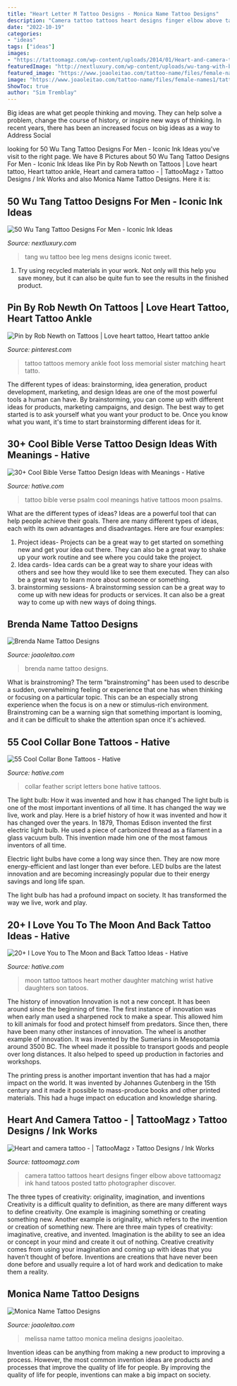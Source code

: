 ```yaml
---
title: "Heart Letter M Tattoo Designs - Monica Name Tattoo Designs"
description: "Camera tattoo tattoos heart designs finger elbow above tattoomagz ink hand tatoos posted tatto photographer discover"
date: "2022-10-19"
categories:
- "ideas"
tags: ["ideas"]
images:
- "https://tattoomagz.com/wp-content/uploads/2014/01/Heart-and-camera-tattoo-672x900.jpg"
featuredImage: "http://nextluxury.com/wp-content/uploads/wu-tang-with-bee-mens-leg-tattoo-ideas.jpg"
featured_image: "https://www.joaoleitao.com/tattoo-name/files/female-names1/tattoo-design-name-brenda-22.png"
image: "https://www.joaoleitao.com/tattoo-name/files/female-names1/tattoo-design-name-brenda-22.png"
ShowToc: true
author: "Sim Tremblay"
---
```



Big ideas are what get people thinking and moving. They can help solve a problem, change the course of history, or inspire new ways of thinking. In recent years, there has been an increased focus on big ideas as a way to Address Social 

	

		
looking for 50 Wu Tang Tattoo Designs For Men - Iconic Ink Ideas you've visit to the right page. We have 8 Pictures about 50 Wu Tang Tattoo Designs For Men - Iconic Ink Ideas like Pin by Rob Newth on Tattoos | Love heart tattoo, Heart tattoo ankle, Heart and camera tattoo - | TattooMagz › Tattoo Designs / Ink Works and also Monica Name Tattoo Designs. Here it is:
		
    
## 50 Wu Tang Tattoo Designs For Men - Iconic Ink Ideas

<img loading=lazy src="http://nextluxury.com/wp-content/uploads/wu-tang-with-bee-mens-leg-tattoo-ideas.jpg" onerror="this.onerror=null;this.src='https://tse2.mm.bing.net/th?id=OIP.YUtkwwzE4Nm_Zwk0TqjSWgHaHa&amp;pid=15.1';" alt="50 Wu Tang Tattoo Designs For Men - Iconic Ink Ideas">

_Source: nextluxury.com_

>tang wu tattoo bee leg mens designs iconic tweet. 

	

1) Try using recycled materials in your work. Not only will this help you save money, but it can also be quite fun to see the results in the finished product.

    
## Pin By Rob Newth On Tattoos | Love Heart Tattoo, Heart Tattoo Ankle

<img loading=lazy src="https://i.pinimg.com/736x/4c/68/e5/4c68e5b6d2d8b0bb48cb6dcb1b9a9dc5--in-memory-of-memorial-tattoos.jpg" onerror="this.onerror=null;this.src='https://tse3.mm.bing.net/th?id=OIP.C7pnDjvMXdD1Zq0m9umdIgHaJ3&amp;pid=15.1';" alt="Pin by Rob Newth on Tattoos | Love heart tattoo, Heart tattoo ankle">

_Source: pinterest.com_

>tattoo tattoos memory ankle foot loss memorial sister matching heart tatto. 

	

The different types of ideas: brainstorming, idea generation, product development, marketing, and design
Ideas are one of the most powerful tools a human can have. By brainstorming, you can come up with different ideas for products, marketing campaigns, and design. The best way to get started is to ask yourself what you want your product to be. Once you know what you want, it's time to start brainstorming different ideas for it.

    
## 30+ Cool Bible Verse Tattoo Design Ideas With Meanings - Hative

<img loading=lazy src="http://hative.com/wp-content/uploads/2014/03/bible-verse-tattoos/13-psalm-148-3-bible-verse-tattoo.jpg" onerror="this.onerror=null;this.src='https://tse3.mm.bing.net/th?id=OIP.vwL8P0dvo8x_9ifbsDTixQHaJ4&amp;pid=15.1';" alt="30+ Cool Bible Verse Tattoo Design Ideas with Meanings - Hative">

_Source: hative.com_

>tattoo bible verse psalm cool meanings hative tattoos moon psalms. 

	

What are the different types of ideas?
Ideas are a powerful tool that can help people achieve their goals. There are many different types of ideas, each with its own advantages and disadvantages. Here are four examples: 
1. Project ideas- Projects can be a great way to get started on something new and get your idea out there. They can also be a great way to shake up your work routine and see where you could take the project. 
2. Idea cards- Idea cards can be a great way to share your ideas with others and see how they would like to see them executed. They can also be a great way to learn more about someone or something. 
3. brainstorming sessions- A brainstorming session can be a great way to come up with new ideas for products or services. It can also be a great way to come up with new ways of doing things.

    
## Brenda Name Tattoo Designs

<img loading=lazy src="https://www.joaoleitao.com/tattoo-name/files/female-names1/tattoo-design-name-brenda-22.png" onerror="this.onerror=null;this.src='https://tse4.mm.bing.net/th?id=OIP.sKaRA3BcVrgDfHCOB7Dz6gHaFA&amp;pid=15.1';" alt="Brenda Name Tattoo Designs">

_Source: joaoleitao.com_

>brenda name tattoo designs. 

	

What is brainstroming?
The term "brainstroming" has been used to describe a sudden, overwhelming feeling or experience that one has when thinking or focusing on a particular topic. This can be an especially strong experience when the focus is on a new or stimulus-rich environment. Brainstroming can be a warning sign that something important is looming, and it can be difficult to shake the attention span once it's achieved.

    
## 55 Cool Collar Bone Tattoos - Hative

<img loading=lazy src="https://hative.com/wp-content/uploads/2014/03/collar-bone-tattoos/feather-script-letters-39.jpg" onerror="this.onerror=null;this.src='https://tse3.mm.bing.net/th?id=OIP.FL1O6PDUaMTg2eZIaJj9QwHaHa&amp;pid=15.1';" alt="55 Cool Collar Bone Tattoos - Hative">

_Source: hative.com_

>collar feather script letters bone hative tattoos. 

	

The light bulb: How it was invented and how it has changed
The light bulb is one of the most important inventions of all time. It has changed the way we live, work and play. Here is a brief history of how it was invented and how it has changed over the years.
In 1879, Thomas Edison invented the first electric light bulb. He used a piece of carbonized thread as a filament in a glass vacuum bulb. This invention made him one of the most famous inventors of all time.

Electric light bulbs have come a long way since then. They are now more energy-efficient and last longer than ever before. LED bulbs are the latest innovation and are becoming increasingly popular due to their energy savings and long life span.

The light bulb has had a profound impact on society. It has transformed the way we live, work and play.

    
## 20+ I Love You To The Moon And Back Tattoo Ideas - Hative

<img loading=lazy src="https://hative.com/wp-content/uploads/2014/03/moon-back-tattoos/11-heart-and-moon-tattoo-design.jpg" onerror="this.onerror=null;this.src='https://tse3.mm.bing.net/th?id=OIP.f73k8p3hXKF_Vsq19NpVXAHaJ4&amp;pid=15.1';" alt="20+ I Love You to The Moon and Back Tattoo Ideas - Hative">

_Source: hative.com_

>moon tattoo tattoos heart mother daughter matching wrist hative daughters son tatoos. 

	

The history of innovation
Innovation is not a new concept. It has been around since the beginning of time. The first instance of innovation was when early man used a sharpened rock to make a spear. This allowed him to kill animals for food and protect himself from predators. Since then, there have been many other instances of innovation.
The wheel is another example of innovation. It was invented by the Sumerians in Mesopotamia around 3500 BC. The wheel made it possible to transport goods and people over long distances. It also helped to speed up production in factories and workshops.

The printing press is another important invention that has had a major impact on the world. It was invented by Johannes Gutenberg in the 15th century and it made it possible to mass-produce books and other printed materials. This had a huge impact on education and knowledge sharing.

    
## Heart And Camera Tattoo - | TattooMagz › Tattoo Designs / Ink Works

<img loading=lazy src="https://tattoomagz.com/wp-content/uploads/2014/01/Heart-and-camera-tattoo-672x900.jpg" onerror="this.onerror=null;this.src='https://tse2.mm.bing.net/th?id=OIP.hkos-dyRZxzXevqJCefo9QHaJ6&amp;pid=15.1';" alt="Heart and camera tattoo - | TattooMagz › Tattoo Designs / Ink Works">

_Source: tattoomagz.com_

>camera tattoo tattoos heart designs finger elbow above tattoomagz ink hand tatoos posted tatto photographer discover. 

	

The three types of creativity: originality, imagination, and inventions
Creativity is a difficult quality to definition, as there are many different ways to define creativity. One example is imagining something or creating something new. Another example is originality, which refers to the invention or creation of something new. 
There are three main types of creativity: imaginative, creative, and invented. Imagination is the ability to see an idea or concept in your mind and create it out of nothing. Creative creativity comes from using your imagination and coming up with ideas that you haven’t thought of before. Inventions are creations that have never been done before and usually require a lot of hard work and dedication to make them a reality.

    
## Monica Name Tattoo Designs

<img loading=lazy src="https://www.joaoleitao.com/tattoo-name/files/female-names4/tattoo-design-name-monica-22.png" onerror="this.onerror=null;this.src='https://tse3.mm.bing.net/th?id=OIP.2ox3_jxX0QxJKYLf9-c4rAHaEO&amp;pid=15.1';" alt="Monica Name Tattoo Designs">

_Source: joaoleitao.com_

>melissa name tattoo monica melina designs joaoleitao. 

	

Invention ideas can be anything from making a new product to improving a process. However, the most common invention ideas are products and processes that improve the quality of life for people. By improving the quality of life for people, inventions can make a big impact on society.

